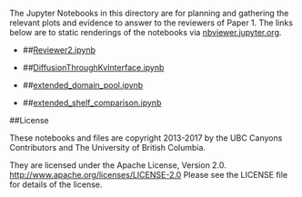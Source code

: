 The Jupyter Notebooks in this directory are for planning and gathering the relevant plots and evidence to answer to the reviewers of Paper 1.
The links below are to static renderings of the notebooks via
[nbviewer.jupyter.org](http://nbviewer.jupyter.org/).
* ##[Reviewer2.ipynb](http://nbviewer.jupyter.org/urls/bitbucket.org/canyonsubc/outputanalysisnotebooks/raw/tip/RevisionsPaper1/Reviewer2.ipynb)  
    
* ##[DiffusionThroughKvInterface.ipynb](http://nbviewer.jupyter.org/urls/bitbucket.org/canyonsubc/outputanalysisnotebooks/raw/tip/RevisionsPaper1/DiffusionThroughKvInterface.ipynb)  
    
* ##[extended_domain_pool.ipynb](http://nbviewer.jupyter.org/urls/bitbucket.org/canyonsubc/outputanalysisnotebooks/raw/tip/RevisionsPaper1/extended_domain_pool.ipynb)  
    
* ##[extended_shelf_comparison.ipynb](http://nbviewer.jupyter.org/urls/bitbucket.org/canyonsubc/outputanalysisnotebooks/raw/tip/RevisionsPaper1/extended_shelf_comparison.ipynb)  
    

##License

These notebooks and files are copyright 2013-2017
by the UBC Canyons Contributors
and The University of British Columbia.

They are licensed under the Apache License, Version 2.0.
http://www.apache.org/licenses/LICENSE-2.0
Please see the LICENSE file for details of the license.
